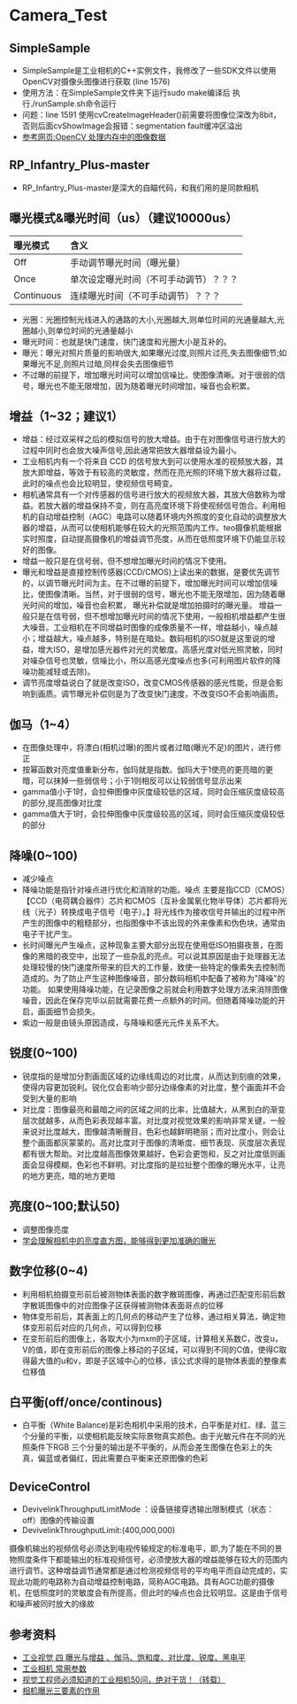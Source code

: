 # Camera_Test

## SimpleSample

- SimpleSample是工业相机的C++实例文件，我修改了一些SDK文件以使用OpenCV对摄像头图像进行获取 (line 1576)
- 使用方法：在SimpleSample文件夹下运行sudo make编译后 执行./runSample.sh命令运行
- 问题：line 1591 使用cvCreateImageHeader()前需要将图像位深改为8bit，否则后面cvShowImage会报错：segmentation fault缓冲区溢出
- [参考网页:OpenCV 处理内存中的图像数据](https://blog.csdn.net/b5w2p0/article/details/10973071)

## RP_Infantry_Plus-master

- RP_Infantry_Plus-master是深大的自瞄代码，和我们用的是同款相机

## 曝光模式&曝光时间（us）（建议10000us）

|曝光模式|含义|
|:-|:-|
|Off|手动调节曝光时间（曝光量）|
|Once|单次设定曝光时间（不可手动调节）？？？|
|Continuous|连续曝光时间（不可手动调节）？？？|

- 光圈：光圈控制光线进入的通路的大小,光圈越大,则单位时间的光通量越大,光圈越小,则单位时间的光通量越小
- 曝光时间：也就是快门速度，快门速度和光圈大小是互补的。
- 曝光：曝光对照片质量的影响很大,如果曝光过度,则照片过亮,失去图像细节;如果曝光不足,则照片过暗,同样会失去图像细节
- 不过曝的前提下，增加曝光时间可以增加信噪比，使图像清晰。对于很弱的信号，曝光也不能无限增加，因为随着曝光时间增加，噪音也会积累。

## 增益（1~32；建议1）

- 增益：经过双采样之后的模拟信号的放大增益。由于在对图像信号进行放大的过程中同时也会放大噪声信号,因此通常把放大器增益设为最小。
- 工业相机内有一个将来自 CCD 的信号放大到可以使用水准的视频放大器，其放大即增益，等效于有较高的灵敏度，然而在亮光照的环境下放大器将过载，此时的噪点也会比较明显，使视频信号畸变。
- 相机通常具有一个对传感器的信号进行放大的视频放大器，其放大倍数称为增益。若放大器的增益保持不变，则在高亮度环境下将使视频信号饱合。利用相机的自动增益控制（AGC）电路可以随着环境内外照度的变化自动的调整放大器的增益，从而可以使相机能够在较大的光照范围内工作。teo摄像机能根据实时照度，自动提高摄像机的增益调节亮度，从而在低照度环境下仍能显示较好的图像。
- 增益一般只是在信号弱，但不想增加曝光时间的情况下使用。
- 曝光和增益是直接控制传感器(CCD/CMOS)上读出来的数据，是要优先调节的，以调节曝光时间为主。在不过曝的前提下，增加曝光时间可以增加信噪比，使图像清晰。当然，对于很弱的信号，曝光也不能无限增加，因为随着曝光时间的增加，噪音也会积累， 曝光补偿就是增加拍摄时的曝光量。
增益一般只是在信号弱，但不想增加曝光时间的情况下使用，一般相机增益都产生很大噪音。工业相机在不同增益时图像的成像质量不一样，增益越小，噪点越小；增益越大，噪点越多，特别是在暗处。数码相机的ISO就是这里说的增益，增大ISO，是增加感光器件对光的灵敏度。高感光度对低光照灵敏，同时对噪杂信号也灵敏，信噪比小，所以高感光度噪点也多(可利用图片软件的降噪功能减轻或去除)。
- 调节亮度增益说白了就是改变ISO，改变CMOS传感器的感光性能，但是会影响到画质。调节曝光补偿则是为了改变快门速度，不改变ISO不会影响画质。

## 伽马（1~4）

- 在图像处理中，将漂白(相机过曝)的图片或者过暗(曝光不足)的图片，进行修正
- 按幂函数对亮度值重新分布，伽玛就是指数。伽玛大于1使亮的更亮暗的更暗，可以抹掉一些弱信号；小于1则相反可以让较弱信号显示出来
- gamma值小于1时，会拉伸图像中灰度级较低的区域，同时会压缩灰度级较高的部分,提高图像对比度
- gamma值大于1时，会拉伸图像中灰度级较高的区域，同时会压缩灰度级较低的部分

## 降噪(0~100)

- 减少噪点
- 降噪功能是指针对噪点进行优化和消除的功能。噪点 主要是指CCD（CMOS）【CCD（电荷耦合器件）芯片和CMOS（互补金属氧化物半导体）芯片都将光线（光子）转换成电子信号（电子）。】将光线作为接收信号并输出的过程中所产生的图像中的粗糙部分，也指图像中不该出现的外来像素和伪色块，通常由电子干扰产生。
- 长时间曝光产生噪点，这种现象主要大部分出现在使用低ISO拍摄夜景，在图像的黑暗的夜空中，出现了一些杂乱的亮点。可以说其原因是由于处理器无法处理较慢的快门速度所带来的巨大的工作量，致使一些特定的像素失去控制而造成的。为了防止产生这种图像噪音，部分数码相机中配备了被称为"降噪"的功能。
如果使用降噪功能，在记录图像之前就会利用数字处理方法来消除图像噪音，因此在保存完毕以前就需要花费一点额外的时间。但随着降噪功能的开启，画面细节会损失。
- 紫边一般是由镜头原因造成，与降噪和感光元件关系不大。

## 锐度(0~100)

- 锐度指的是增加分割画面区域的边缘线周边的对比度，从而达到刻痕的效果，使得内容更加锐利。锐化仅会影响少部分边缘像素的对比度，整个画面并不会受到大量的影响
- 对比度：图像最亮和最暗之间的区域之间的比率，比值越大，从黑到白的渐变层次就越多，从而色彩表现越丰富。对比度对视觉效果的影响非常关键，一般来说对比度越大，图像越清晰醒目，色彩也越鲜明艳丽；而对比度小，则会让整个画面都灰蒙蒙的。高对比度对于图像的清晰度、细节表现、灰度层次表现都有很大帮助。对比度越高图像效果越好，色彩会更饱和，反之对比度低则画面会显得模糊，色彩也不鲜明。对比度指的是拉扯整个图像的曝光水平，让亮的地方更亮，暗的地方更暗

## 亮度(0~100;默认50)

- 调整图像亮度
- [学会理解相机中的亮度直方图，能够得到更加准确的曝光](http://baijiahao.baidu.com/s?id=1596739433503109140&wfr=spider&for=pc)

## 数字位移(0~4)

- 利用相机拍摄变形前后被测物体表面的数字散斑图像，再通过匹配变形前后数字散斑图像中的对应图像子区获得被测物体表面哥点的位移
- 物体变形前后，其表面上的几何点的移动产生了位移，通过相关算法，确定物体变形前后对应的几何点，可以得到位移
- 在变形前后的图像上，各取大小为mxm的子区域，计算相关系数C，改变u，V的值，即在变形前后的图像上移动的子区域，可以得到不同的C值，使得C取得最大值的u和v，即是子区域中心的位移，该公式求得的是物体表面的整像素位移值

## 白平衡(off/once/continous)

- 白平衡（White Balance)是彩色相机中采用的技术，白平衡是对红、绿、蓝三个分量的平衡，以使相机能反映实际景物真实颜色。由于光敏元件在不同的光照条件下RGB 三个分量的输出是不平衡的，从而会差生图像在色彩上的失真，偏蓝或者偏红，因此需要白平衡来还原图像的色彩

## DeviceControl

- DevivelinkThroughputLimitMode ：设备链接穿透输出限制模式（状态：off）图像的传输设置
- DevivelinkThroughputLimit:(400,000,000)

摄像机输出的视频信号必须达到电视传输规定的标准电平，即,为了能在不同的景物照度条件下都能输出的标准视频信号，必须使放大器的增益能够在较大的范围内进行调节。这种增益调节通常都是通过检测视频信号的平均电平而自动完成的，实现此功能的电路称为自动增益控制电路，简称AGC电路。具有AGC功能的摄像机，在低照度时的灵敏度会有所提高，但此时的噪点也会比较明显。这是由于信号和噪声被同时放大的缘故

## 参考资料

- [工业视觉 四 曝光与增益 、伽马、饱和度、对比度、锐度、黑电平](https://blog.csdn.net/qq_20848403/article/details/81198540)
- [工业相机 常用参数](https://blog.csdn.net/caojinpei123/article/details/100877401)
- [视觉工程师必须知道的工业相机50问，绝对干货！（转载）](https://www.cnblogs.com/fredliu/p/10030455.html)
- [相机曝光三要素的作用](http://ask.zol.com.cn/x/12708932.html)
